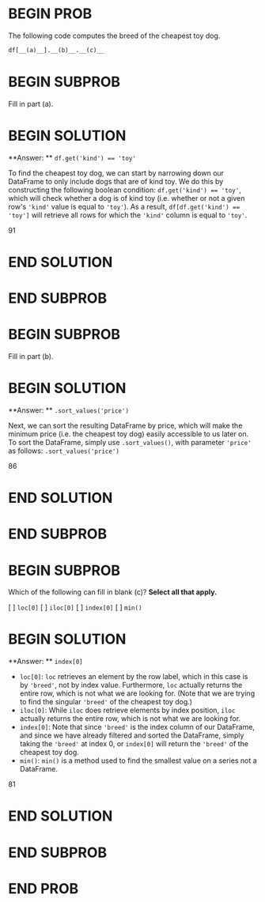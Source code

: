 # BEGIN PROB

The following code computes the breed of the cheapest toy dog.

```py
df[__(a)__].__(b)__.__(c)__
```
# BEGIN SUBPROB

Fill in part (a).

# BEGIN SOLUTION

**Answer: ** `df.get('kind') == 'toy'`

To find the cheapest toy dog, we can start by narrowing down our DataFrame to only include dogs that are of kind toy. We do this by constructing the following boolean condition: `df.get('kind') == 'toy'`, which will check whether a dog is of kind toy (i.e. whether or not a given row's `'kind'` value is equal to `'toy'`). As a result, `df[df.get('kind') == 'toy']` will retrieve all rows for which the `'kind'` column is equal to `'toy'`.

<average>91</average>
# END SOLUTION

# END SUBPROB

# BEGIN SUBPROB

Fill in part (b).

# BEGIN SOLUTION

**Answer: ** `.sort_values('price')`

Next, we can sort the resulting DataFrame by price, which will make the minimum price (i.e. the cheapest toy dog) easily accessible to us later on. To sort the DataFrame, simply use `.sort_values()`, with parameter `'price'` as follows:
`.sort_values('price')`

<average>86</average>
# END SOLUTION

# END SUBPROB

# BEGIN SUBPROB

Which of the following can fill in blank (c)? **Select all that apply.**

[ ] `loc[0]`
[ ] `iloc[0]`
[ ] `index[0]`
[ ] `min()`

# BEGIN SOLUTION

**Answer: ** `index[0]`

- `loc[0]`: `loc` retrieves an element by the row label, which in this case is by `'breed'`, not by index value. Furthermore, `loc` actually returns the entire row, which is not what we are looking for. (Note that we are trying to find the singular `'breed'` of the cheapest toy dog.)  
- `iloc[0]`: While `iloc` does retrieve elements by index position, `iloc` actually returns the entire row, which is not what we are looking for.
- `index[0]`: Note that since `'breed'` is the index column of our DataFrame, and since we have already filtered and sorted the DataFrame, simply taking the `'breed'` at index 0, or `index[0]` will return the `'breed'` of the cheapest toy dog.
- `min()`: `min()` is a method used to find the smallest value on a series not a DataFrame.

<average>81</average>
# END SOLUTION

# END SUBPROB

# END PROB

